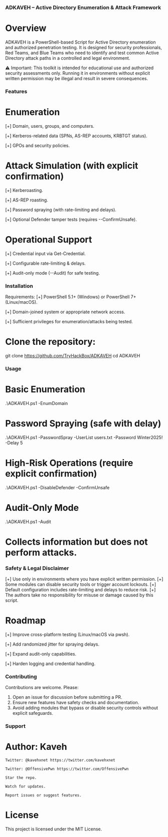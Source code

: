 ### ADKAVEH – Active Directory Enumeration & Attack Framework

# Overview
ADKAVEH is a PowerShell-based Script for Active Directory enumeration and authorized penetration testing.
It is designed for security professionals, Red Teams, and Blue Teams who need to identify and test 
common Active Directory attack paths in a controlled and legal environment.

⚠️ Important: This toolkit is intended for educational use and authorized security assessments only.
Running it in environments without explicit written permission may be illegal and result in severe consequences.


### Features
# Enumeration
[+] Domain, users, groups, and computers.

[+] Kerberos-related data (SPNs, AS-REP accounts, KRBTGT status).

[+] GPOs and security policies.

# Attack Simulation (with explicit confirmation)
[+] Kerberoasting.

[+] AS-REP roasting.

[+] Password spraying (with rate-limiting and delays).

[+] Optional Defender tamper tests (requires --ConfirmUnsafe).

# Operational Support
[+] Credential input via Get-Credential.

[+] Configurable rate-limiting & delays.

[+] Audit-only mode (--Audit) for safe testing.

### Installation

Requirements:
[+] PowerShell 5.1+ (Windows) or PowerShell 7+ (Linux/macOS).

[+] Domain-joined system or appropriate network access.

[+] Sufficient privileges for enumeration/attacks being tested.


# Clone the repository:
git clone https://github.com/TryHackBox/ADKAVEH
cd ADKAVEH

### Usage 
# Basic Enumeration
.\ADKAVEH.ps1 -EnumDomain

# Password Spraying (safe with delay)
.\ADKAVEH.ps1 -PasswordSpray -UserList users.txt -Password Winter2025! -Delay 5

# High-Risk Operations (require explicit confirmation)
.\ADKAVEH.ps1 -DisableDefender -ConfirmUnsafe

# Audit-Only Mode
.\ADKAVEH.ps1 -Audit

# Collects information but does not perform attacks.

### Safety & Legal Disclaimer
[+] Use only in environments where you have explicit written permission.
[+] Some modules can disable security tools or trigger account lockouts.
[+] Default configuration includes rate-limiting and delays to reduce risk.
[+] The authors take no responsibility for misuse or damage caused by this script.

# Roadmap
[+] Improve cross-platform testing (Linux/macOS via pwsh).

[+] Add randomized jitter for spraying delays.

[+] Expand audit-only capabilities.

[+] Harden logging and credential handling.

### Contributing

Contributions are welcome. Please:

1. Open an issue for discussion before submitting a PR.
2. Ensure new features have safety checks and documentation.
3. Avoid adding modules that bypass or disable security controls without explicit safeguards.

### Support
  # Author: Kaveh 
    Twitter: @kavehxnet https://twitter.com/kavehxnet
    
    Twitter: @OffensivePwn https://twitter.com/OffensivePwn
    
    Star the repo.
    
    Watch for updates.
    
    Report issues or suggest features.
# License

This project is licensed under the MIT License.
